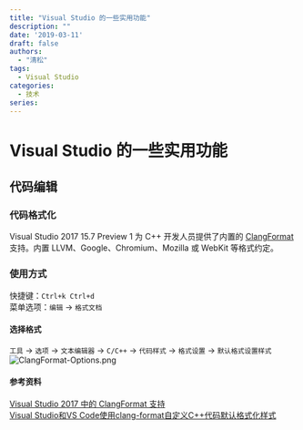 ```yaml
---
title: "Visual Studio 的一些实用功能"
description: ""
date: '2019-03-11'
draft: false
authors:
  - "清松"
tags:
  - Visual Studio
categories:
  - 技术
series:
---
```


# Visual Studio 的一些实用功能
## 代码编辑
### 代码格式化
Visual Studio 2017 15.7 Preview 1 为 C++ 开发人员提供了内置的 [ClangFormat](https://clang.llvm.org/docs/ClangFormat.html) 支持。内置 LLVM、Google、Chromium、Mozilla 或 WebKit 等格式约定。  
### 使用方式
快捷键：`Ctrl+k Ctrl+d`  
菜单选项：`编辑` -\> `格式文档`  

#### 选择格式
`工具` -\> `选项` -\> `文本编辑器` -\> `C/C++` -\> `代码样式` -\> `格式设置` -\> `默认格式设置样式`  
![ClangFormat-Options.png](/工具/编程工具/IDE/visual_studio/ClangFormat-Options.png)

#### 参考资料
[Visual Studio 2017 中的 ClangFormat 支持](https://devblogs.microsoft.com/cppblog/clangformat-support-in-visual-studio-2017-15-7-preview-1/)  
[Visual Studio和VS Code使用clang-format自定义C++代码默认格式化样式](https://blog.csdn.net/xy1157/article/details/93224422)  
